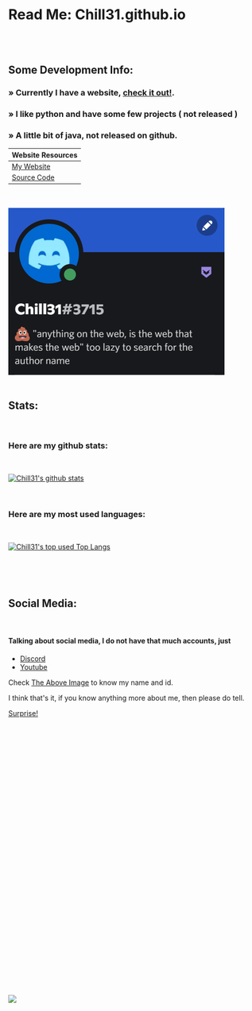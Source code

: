 # Read Me: Chill31.github.io

<br>
<br>

## Some Development Info:

### » Currently I have a website, [check it out!](https://chill31.github.io).
### » I like python and have some few projects ( not released )
### » A little bit of java, not released on github.
| Website Resources |
| --- |
| [My Website](https://chill31.github.io) |
| [Source Code](https://github.com/chill31/chill31.github.io) |

<br>
<br>

<img src="https://github.com/chill31/chill31/blob/main/Screenshot%202022-04-13%20203337.png" id="discord-profile">

<br>
<br>

## Stats:

<br>

### Here are my github stats:

<br>

[![Chill31's github stats](https://github-readme-stats.vercel.app/api?username=chill31&show_icons=true&hide_border&icon_color=2293fa1&theme=react&border_radius=5&bg_color=45,2293fa,000,222,222,111,2293fa&custom_title=My%20Github%20Stats)](#)

<br>

### Here are my most used languages:

<br>

[![Chill31's top used Top Langs](https://github-readme-stats.vercel.app/api/top-langs/?username=chill31&layout=compact&custom_title=Languages%20I%20Use)](#)

## 

<br>
<br>

## Social Media:

<br>

#### Talking about social media, I do not have that much accounts, just

<ul>
  <li><a href="https://discord.com/">Discord</a></li>
  <li><a href="https://www.youtube.com/channel/UCtH_hO_5HDAni7FC_x-hxDA">Youtube</a></li>
</ul>

Check <a href="#discord-profile">The Above Image</a> to know my name and id.

I think that's it, if you know anything more about me, then please do tell.

<a href="#surprise">Surprise!</a>

<br>
<br>
<br>
<br>
<br>
<br>
<br>
<br>
<br>
<br>
<br>
<br>
<br>
<br>
<br>
<br>
<br>
<br>
<br>
<br>
<br>
<br>
<br>
<br>
<br>
<br>
<br>
<br>
<br>
<br>
<br>
<br>

<img src="https://chill31.github.io/assets/img/deadserver.gif" class="dead" id="surprise">
